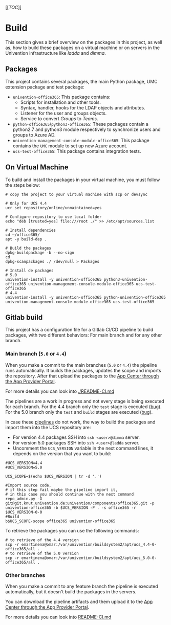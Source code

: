 [[_TOC_]]

# Build

This section gives a brief overview on the packages in this project, 
as well as, how to build these packages on a virtual machine or on servers in the Univention infrastructure like _ladda_ and _dimma_.

## Packages

This project contains several packages, the main Python package, UMC extension package and test package:

* `univention-office365`: This package contains:
  * Scripts for installation and other tools.
  * Syntax, handler, hooks for the LDAP objects and attributes.
  * Listener for the user and groups objects.
  * Service to convert *Groups* to *Teams*.
* `python-office365`/`python3-office365`: These packages contain a python2.7 and python3 module respectively to synchronize users and groups to Azure AD.
* `univention-management-console-module-office365`: This package contains the `UMC` module to set up new Azure account. 
* `ucs-test-office365`: This package contains integration tests.

## On Virtual Machine

To build and install the packages in your virtual machine, you must follow the steps below:

```shell
# copy the project to your virtual machine with scp or devsync

# Only for UCS 4.4
ucr set repository/online/unmaintained=yes 

# Configure repository to use local folder
echo "deb [trusted=yes] file:///root ./" >> /etc/apt/sources.list

# Install dependencies
cd ~/office365/ 
apt -y build-dep .

# Build the packages
dpkg-buildpackage -b --no-sign
cd
dpkg-scanpackages ./ /dev/null > Packages 

# Install de packages
# 5.0
univention-install -y univention-office365 python3-univention-office365 univention-management-console-module-office365 ucs-test-office365
# 4.4
univention-install -y univention-office365 python-univention-office365 univention-management-console-module-office365 ucs-test-office365
```

## Gitlab build

This project has a configuration file for a Gitlab CI/CD pipeline to build packages, with two different behaviors: For main branch and for any other branch.

### Main branch (`5.0` or `4.4`)

When you make a commit to the main branches (`5.0` or `4.4`) the pipeline runs automatically.
It builds the packages, updates the scope and imports the repository. After that upload the packages to the [App Center through the App Provider Portal](https://provider-portal.software-univention.de/univention/login/?location=%2Funivention%2Fmanagement%).

For more details you can look into
[./README-CI.md](/doc/README-CI.md)

The pipelines are a work in progress and not every stage is being executed for each branch.
For the 4.4 branch only the `test` stage is executed ([bug](https://git.knut.univention.de/univention/ucs/-/issues/1189)). 
For the 5.0 branch only the `test` and `build` stages are executed ([bug](https://git.knut.univention.de/univention/dist/repo-ng/-/issues/135)).

In case these [pipelines](/doc/README-CI.md) do not work, the way to build the packages and import them into the UCS repository are:

* For version 4.4 packages SSH into `ssh <user>@dimma` server.
* For version 5.0 packages SSH into `ssh <user>@ladda` server.
* Uncomment the `UCS_VERSION` variable in the next command lines, it depends on the version that you want to build:

```shell
#UCS_VERSION=4.4
#UCS_VERSION=5.0

UCS_SCOPE=$(echo $UCS_VERSION | tr -d '.')

#Import source code, 
# if this step fail maybe the pipeline import it,
# in this case you should continue with the next command
repo_admin.py -G git@git.knut.univention.de:univention/components/office365.git -p univention-office365 -b $UCS_VERSION -P . -s office365 -r $UCS_VERSION-0-0
#Build  
b$UCS_SCOPE-scope office365 univention-office365
```

To retrieve the packages you can use the following commands:
```shell
# to retrieve of the 4.4 version
scp -r emartinena@omar:/var/univention/buildsystem2/apt/ucs_4.4-0-office365/all .
# to retrieve of the 5.0 version
scp -r emartinena@omar:/var/univention/buildsystem2/apt/ucs_5.0-0-office365/all .
```

### Other branches
When you make a commit to any feature branch the pipeline is executed automatically,
but it doesn't build the packages in the servers.

You can download the pipeline artifacts and them upload it to the [App Center through the App Provider Portal](https://provider-portal.software-univention.de/univention/login/?location=%2Funivention%2Fmanagement%).

For more details you can look into
[README-CI.md](/doc/README-CI.md)

